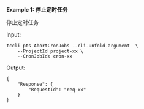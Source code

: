 **Example 1: 停止定时任务**

停止定时任务

Input: 

```
tccli pts AbortCronJobs --cli-unfold-argument  \
    --ProjectId project-xx \
    --CronJobIds cron-xx
```

Output: 
```
{
    "Response": {
        "RequestId": "req-xx"
    }
}
```

